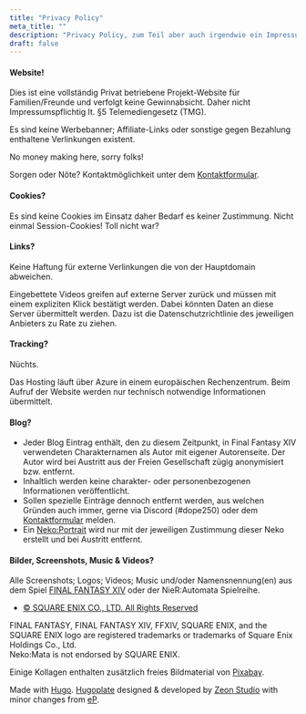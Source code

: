 ```yaml
---
title: "Privacy Policy"
meta_title: ""
description: "Privacy Policy, zum Teil aber auch irgendwie ein Impressum, der Neko:Mata FC aus Final Fantasy XIV"
draft: false
---
```


#### Website!

Dies ist eine vollständig Privat betriebene Projekt-Website für Familien/Freunde und verfolgt keine Gewinnabsicht. Daher nicht Impressumspflichtig lt. §5 Telemediengesetz (TMG).

Es sind keine Werbebanner; Affiliate-Links oder sonstige gegen Bezahlung enthaltene Verlinkungen existent.

No money making here, sorry folks!

Sorgen oder Nöte? Kontaktmöglichkeit unter dem [Kontaktformular](/contact).

#### Cookies?

Es sind keine Cookies im Einsatz daher Bedarf es keiner Zustimmung. Nicht einmal Session-Cookies! Toll nicht war?

#### Links?

Keine Haftung für externe Verlinkungen die von der Hauptdomain abweichen.

Eingebettete Videos greifen auf externe Server zurück und müssen mit einem expliziten Klick bestätigt werden. Dabei könnten Daten an diese Server übermittelt werden. Dazu ist die Datenschutzrichtlinie des jeweiligen Anbieters zu Rate zu ziehen.

#### Tracking?

Nüchts.

Das Hosting läuft über Azure in einem europäischen Rechenzentrum. Beim Aufruf der Website werden nur technisch notwendige Informationen übermittelt.

#### Blog?

* Jeder Blog Eintrag enthält, den zu diesem Zeitpunkt, in Final Fantasy XIV verwendeten Charakternamen als Autor mit eigener Autorenseite. Der Autor wird bei Austritt aus der Freien Gesellschaft zügig anonymisiert bzw. entfernt.
* Inhaltlich werden keine charakter- oder personenbezogenen Informationen veröffentlicht.
* Sollen spezielle Einträge dennoch entfernt werden, aus welchen Gründen auch immer, gerne via Discord (#dope250) oder dem [Kontaktformular](/contact) melden.
* Ein [Neko:Portrait](/about) wird nur mit der jeweiligen Zustimmung dieser Neko erstellt und bei Austritt entfernt.

#### Bilder, Screenshots, Music & Videos?

Alle Screenshots; Logos; Videos; Music und/oder Namensnennung(en) aus dem Spiel [FINAL FANTASY XIV](https://de.finalfantasyxiv.com) oder der NieR:Automata Spielreihe.
* [© SQUARE ENIX CO., LTD. All Rights Reserved](https://support.na.square-enix.com/rule.php?id=5382&tag=authc)

FINAL FANTASY, FINAL FANTASY XIV, FFXIV, SQUARE ENIX, and the SQUARE ENIX logo are registered trademarks or trademarks of Square Enix Holdings Co., Ltd.  
Neko:Mata is not endorsed by SQUARE ENIX.

Einige Kollagen enthalten zusätzlich freies Bildmaterial von [Pixabay](https://pixabay.com/).

Made with [Hugo](https://gohugo.io). [Hugoplate](https://github.com/zeon-studio/hugoplate) designed & developed by [Zeon Studio](https://zeon.studio) with minor changes from [eP](https://electronicping.net).


